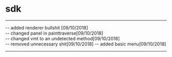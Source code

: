 # sdk


___________________________________________

-- added renderer bullshit [09/10/2018]\
-- changed panel in painttraverse[09/10/2018]\
-- changed vmt to an undetected method[09/10/2018]\
-- removed unnecessary shit[09/10/2018]
-- added basic menu[09/10/2018]
___________________________________________
